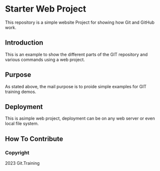 # Starter Web Project

This repository is a simple website Project
for showing how Git and GitHub work.

## Introduction

This is an example to show the different
parts of the GIT repository and various commands
using a web project.

## Purpose

As stated above, the mail purpose is to
proide simple examples for GIT training demos.

## Deployment

This is asimple web project, deployment
can be on any web server or even local file system.

## How To Contribute

### Copyright

2023 Git.Training